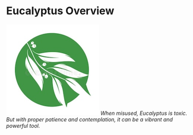 # Eucalyptus Overview

![Eucalyptus Logo](logo.jpg)
*When misused, Eucalyptus is toxic. But with proper patience and contemplation, it can be a vibrant and powerful tool.*